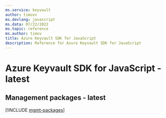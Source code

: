 ```yaml
---
ms.service: keyvault
author: timovv
ms.devlang: javascript
ms.data: 07/22/2022
ms.topic: reference
ms.author: timov
title: Azure Keyvault SDK for JavaScript
description: Reference for Azure Keyvault SDK for JavaScript
---
```

# Azure Keyvault SDK for JavaScript - latest

## Management packages - latest
[!INCLUDE [mgmt-packages](keyvault-mgmt-index.md)]